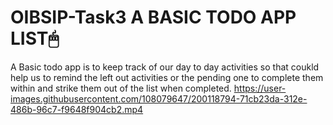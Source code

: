 # OIBSIP-Task3 A BASIC TODO  APP LIST🖱
A Basic todo app is to keep track of our day to day activities so that  coukld help us to remind the left out activities or the pending one to complete them within and strike them out of the list when completed.
https://user-images.githubusercontent.com/108079647/200118794-71cb23da-312e-486b-96c7-f9648f904cb2.mp4
